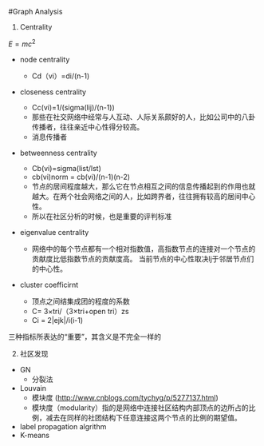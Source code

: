 #Graph Analysis


1. Centrality

$E = mc^2$


+ node centrality
    * Cd（vi）=di/(n-1)
+ closeness centrality
    * Cc(vi)=1/(sigma(lij)/(n-1))
    * 那些在社交网络中经常与人互动、人际关系颇好的人，比如公司中的八卦传播者，往往亲近中心性得分较高。
    * 消息传播者
+ betweenness centrality
    * Cb(vi)=sigma(list/lst)
    * cb(vi)norm = cb(vi)/(n-1)(n-2)
    * 节点的居间程度越大，那么它在节点相互之间的信息传播起到的作用也就越大。在两个社会网络之间的人，比如跨界者，往往拥有较高的居间中心性。
    * 所以在社区分析的时候，也是重要的评判标准

+ eigenvalue centrality
    * 网络中的每个节点都有一个相对指数值，高指数节点的连接对一个节点的贡献度比低指数节点的贡献度高。
当前节点的中心性取决lj于邻居节点们的中心性。

    
+ cluster coefficirnt
    *  顶点之间结集成团的程度的系数
    *  C= 3×tri/（3×tri+open tri）zs
    *  Ci = 2|ejk|/i(i-1)

三种指标所表达的“重要”，其含义是不完全一样的

2. 社区发现
+ GN
    * 分裂法
+ Louvain
    * 模块度 (http://www.cnblogs.com/tychyg/p/5277137.html)
    * 模块度（modularity）指的是网络中连接社区结构内部顶点的边所占的比例，减去在同样的社团结构下任意连接这两个节点的比例的期望值。
+ label propagation algrithm
+ K-means

